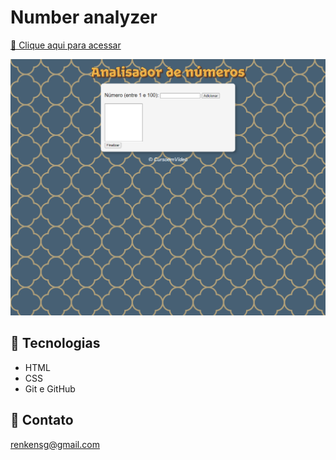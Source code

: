 # Number analyzer

[🔗 Clique aqui para acessar](https://number-analyzer.vercel.app/)

![preview](number-analyzer.png)

## 🤖 Tecnologias

- HTML
- CSS
- Git e GitHub

## 📩 Contato

renkensg@gmail.com
